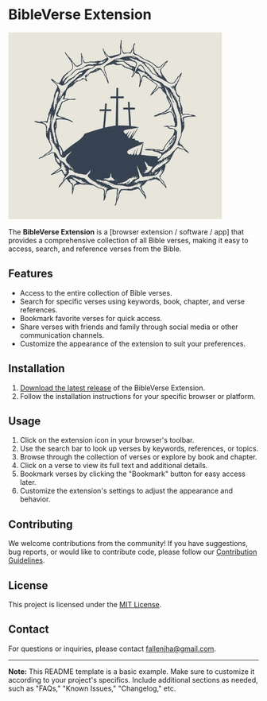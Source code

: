 # BibleVerse Extension

![Extension Logo](icon.png)

The **BibleVerse Extension** is a [browser extension / software / app] that provides a comprehensive collection of all Bible verses, making it easy to access, search, and reference verses from the Bible.

## Features

- Access to the entire collection of Bible verses.
- Search for specific verses using keywords, book, chapter, and verse references.
- Bookmark favorite verses for quick access.
- Share verses with friends and family through social media or other communication channels.
- Customize the appearance of the extension to suit your preferences.

## Installation

1. [Download the latest release](https://github.com/venomusblood568/Project5/tree/main/HeavenlyScript) of the BibleVerse Extension.
2. Follow the installation instructions for your specific browser or platform.

## Usage

1. Click on the extension icon in your browser's toolbar.
2. Use the search bar to look up verses by keywords, references, or topics.
3. Browse through the collection of verses or explore by book and chapter.
4. Click on a verse to view its full text and additional details.
5. Bookmark verses by clicking the "Bookmark" button for easy access later.
6. Customize the extension's settings to adjust the appearance and behavior.

## Contributing

We welcome contributions from the community! If you have suggestions, bug reports, or would like to contribute code, please follow our [Contribution Guidelines](CONTRIBUTING.md).

## License

This project is licensed under the [MIT License](LICENSE).

## Contact

For questions or inquiries, please contact [fallenjha@gmail.com](mailto:fallenjha@gmail.com).

---

**Note:** This README template is a basic example. Make sure to customize it according to your project's specifics. Include additional sections as needed, such as "FAQs," "Known Issues," "Changelog," etc.
